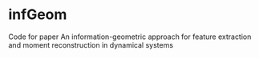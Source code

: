 # infGeom

Code for paper An information-geometric approach for feature extraction and moment reconstruction in dynamical systems 
